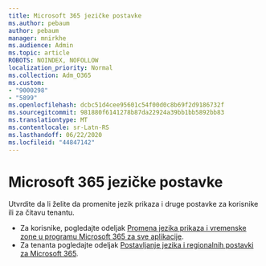 ```yaml
---
title: Microsoft 365 jezičke postavke
ms.author: pebaum
author: pebaum
manager: mnirkhe
ms.audience: Admin
ms.topic: article
ROBOTS: NOINDEX, NOFOLLOW
localization_priority: Normal
ms.collection: Adm_O365
ms.custom:
- "9000298"
- "5899"
ms.openlocfilehash: dcbc51d4cee95601c54f00d0c8b69f2d9186732f
ms.sourcegitcommit: 981880f6141278b87da22924a39bb1bb5892bb83
ms.translationtype: MT
ms.contentlocale: sr-Latn-RS
ms.lasthandoff: 06/22/2020
ms.locfileid: "44847142"
---
```

# <a name="microsoft-365-language-settings"></a>Microsoft 365 jezičke postavke

Utvrdite da li želite da promenite jezik prikaza i druge postavke za korisnike ili za čitavu tenantu.

- Za korisnike, pogledajte odeljak [Promena jezika prikaza i vremenske zone u programu Microsoft 365 za sve aplikacije](https://support.microsoft.com/office/6f238bff-5252-441e-b32b-655d5d85d15b).
- Za tenanta pogledajte odeljak [Postavljanje jezika i regionalnih postavki za Microsoft 365](https://docs.microsoft.com/office365/troubleshoot/access-management/set-language-and-region).
